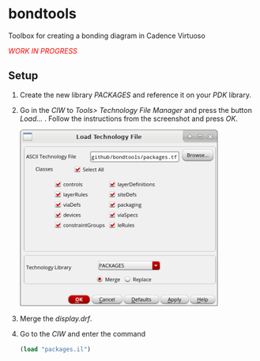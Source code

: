 # bondtools

Toolbox for creating a bonding diagram in Cadence Virtuoso

<span style="color:red">*WORK IN PROGRESS*</span>

## Setup

1. Create the new library *PACKAGES* and reference it on your *PDK* library.
2. Go in  the *CIW* to *Tools> Technology File Manager* and press the 
   button *Load...* .
   Follow the instructions from the screenshot and press *OK*.

	<img src="./figs/load-tech-file.png" width="400">

3. Merge the *display.drf*.
4. Go to the *CIW* and enter the command
	``` scheme
	(load "packages.il")
	```

